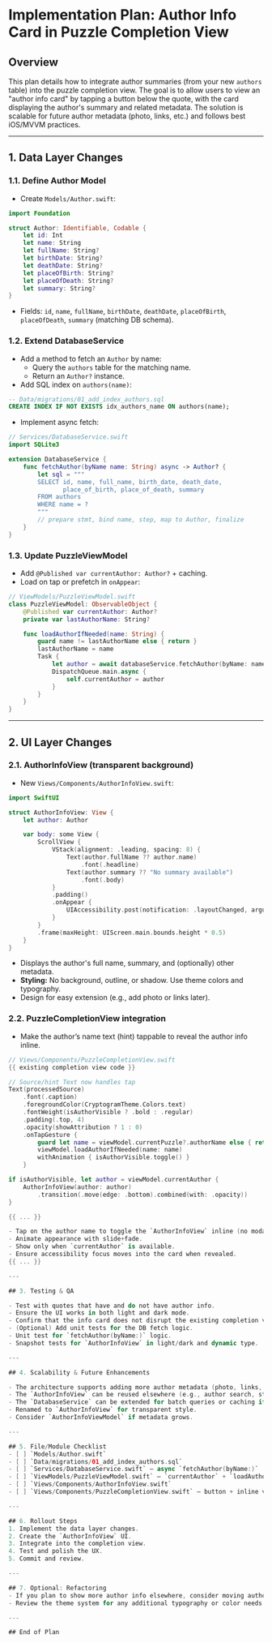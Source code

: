 # Implementation Plan: Author Info Card in Puzzle Completion View

## Overview
This plan details how to integrate author summaries (from your new `authors` table) into the puzzle completion view. The goal is to allow users to view an "author info card" by tapping a button below the quote, with the card displaying the author's summary and related metadata. The solution is scalable for future author metadata (photo, links, etc.) and follows best iOS/MVVM practices.

---

## 1. Data Layer Changes

### 1.1. Define Author Model
- Create `Models/Author.swift`:

```swift
import Foundation

struct Author: Identifiable, Codable {
    let id: Int
    let name: String
    let fullName: String?
    let birthDate: String?
    let deathDate: String?
    let placeOfBirth: String?
    let placeOfDeath: String?
    let summary: String?
}
```

- Fields: `id`, `name`, `fullName`, `birthDate`, `deathDate`, `placeOfBirth`, `placeOfDeath`, `summary` (matching DB schema).

### 1.2. Extend DatabaseService
- Add a method to fetch an `Author` by name:
  - Query the `authors` table for the matching name.
  - Return an `Author?` instance.
- Add SQL index on `authors(name)`:

```sql
-- Data/migrations/01_add_index_authors.sql
CREATE INDEX IF NOT EXISTS idx_authors_name ON authors(name);
```

- Implement async fetch:

```swift
// Services/DatabaseService.swift
import SQLite3

extension DatabaseService {
    func fetchAuthor(byName name: String) async -> Author? {
        let sql = """
        SELECT id, name, full_name, birth_date, death_date,
               place_of_birth, place_of_death, summary
        FROM authors
        WHERE name = ?
        """
        // prepare stmt, bind name, step, map to Author, finalize
    }
}
```

### 1.3. Update PuzzleViewModel
- Add `@Published var currentAuthor: Author?` + caching.
- Load on tap or prefetch in `onAppear`:

```swift
// ViewModels/PuzzleViewModel.swift
class PuzzleViewModel: ObservableObject {
    @Published var currentAuthor: Author?
    private var lastAuthorName: String?

    func loadAuthorIfNeeded(name: String) {
        guard name != lastAuthorName else { return }
        lastAuthorName = name
        Task {
            let author = await databaseService.fetchAuthor(byName: name)
            DispatchQueue.main.async {
                self.currentAuthor = author
            }
        }
    }
}
```

---

## 2. UI Layer Changes

### 2.1. AuthorInfoView (transparent background)
- New `Views/Components/AuthorInfoView.swift`:

```swift
import SwiftUI

struct AuthorInfoView: View {
    let author: Author

    var body: some View {
        ScrollView {
            VStack(alignment: .leading, spacing: 8) {
                Text(author.fullName ?? author.name)
                    .font(.headline)
                Text(author.summary ?? "No summary available")
                    .font(.body)
            }
            .padding()
            .onAppear {
                UIAccessibility.post(notification: .layoutChanged, argument: nil)
            }
        }
        .frame(maxHeight: UIScreen.main.bounds.height * 0.5)
    }
}
```

- Displays the author's full name, summary, and (optionally) other metadata.
- **Styling:** No background, outline, or shadow. Use theme colors and typography.
- Design for easy extension (e.g., add photo or links later).

### 2.2. PuzzleCompletionView integration
- Make the author’s name text (hint) tappable to reveal the author info inline.

```swift
// Views/Components/PuzzleCompletionView.swift
{{ existing completion view code }}

// Source/hint Text now handles tap
Text(processedSource)
    .font(.caption)
    .foregroundColor(CryptogramTheme.Colors.text)
    .fontWeight(isAuthorVisible ? .bold : .regular)
    .padding(.top, 4)
    .opacity(showAttribution ? 1 : 0)
    .onTapGesture {
        guard let name = viewModel.currentPuzzle?.authorName else { return }
        viewModel.loadAuthorIfNeeded(name: name)
        withAnimation { isAuthorVisible.toggle() }
    }

if isAuthorVisible, let author = viewModel.currentAuthor {
    AuthorInfoView(author: author)
        .transition(.move(edge: .bottom).combined(with: .opacity))
}

{{ ... }}

- Tap on the author name to toggle the `AuthorInfoView` inline (no modal).
- Animate appearance with slide+fade.
- Show only when `currentAuthor` is available.
- Ensure accessibility focus moves into the card when revealed.
{{ ... }}

---

## 3. Testing & QA

- Test with quotes that have and do not have author info.
- Ensure the UI works in both light and dark mode.
- Confirm that the info card does not disrupt the existing completion view animations or layout.
- (Optional) Add unit tests for the DB fetch logic.
- Unit test for `fetchAuthor(byName:)` logic.
- Snapshot tests for `AuthorInfoView` in light/dark and dynamic type.

---

## 4. Scalability & Future Enhancements

- The architecture supports adding more author metadata (photo, links, works, etc.).
- The `AuthorInfoView` can be reused elsewhere (e.g., author search, stats).
- The `DatabaseService` can be extended for batch queries or caching if needed.
- Renamed to `AuthorInfoView` for transparent style.
- Consider `AuthorInfoViewModel` if metadata grows.

---

## 5. File/Module Checklist
- [ ] `Models/Author.swift`
- [ ] `Data/migrations/01_add_index_authors.sql`
- [ ] `Services/DatabaseService.swift` – async `fetchAuthor(byName:)`
- [ ] `ViewModels/PuzzleViewModel.swift` – `currentAuthor` + `loadAuthorIfNeeded`
- [ ] `Views/Components/AuthorInfoView.swift`
- [ ] `Views/Components/PuzzleCompletionView.swift` – button + inline view

---

## 6. Rollout Steps
1. Implement the data layer changes.
2. Create the `AuthorInfoView` UI.
3. Integrate into the completion view.
4. Test and polish the UX.
5. Commit and review.

---

## 7. Optional: Refactoring
- If you plan to show more author info elsewhere, consider moving author logic to a dedicated view model or service.
- Review the theme system for any additional typography or color needs.

---

## End of Plan
